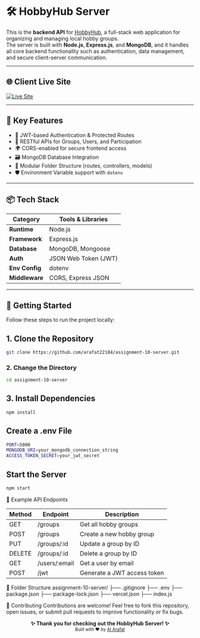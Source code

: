 # 🛠️ HobbyHub Server

This is the **backend API** for [HobbyHub](https://assignment-10-client-715c7.web.app/), a full-stack web application for organizing and managing local hobby groups.  
The server is built with **Node.js**, **Express.js**, and **MongoDB**, and it handles all core backend functionality such as authentication, data management, and secure client-server communication.

---

## 🌐 Client Live Site

[![Live Site](https://img.shields.io/badge/Live_Site-HobbyHub-brightgreen)](https://assignment-10-client-715c7.web.app/)

---

## 🚀 Key Features

- 🔐 JWT-based Authentication & Protected Routes  
- 🧾 RESTful APIs for Groups, Users, and Participation  
- 🌍 CORS-enabled for secure frontend access  
- 🗃️ MongoDB Database Integration  
- 📂 Modular Folder Structure (routes, controllers, models)  
- 🛡️ Environment Variable support with `dotenv`

---

## 📦 Tech Stack

| Category      | Tools & Libraries                          |
| ------------- | ------------------------------------------ |
| **Runtime**   | Node.js                                    |
| **Framework** | Express.js                                 |
| **Database**  | MongoDB, Mongoose                          |
| **Auth**      | JSON Web Token (JWT)                       |
| **Env Config**| dotenv                                     |
| **Middleware**| CORS, Express JSON                         |

---

## 🏁 Getting Started

Follow these steps to run the project locally:

## 1. Clone the Repository

```bash
git clone https://github.com/arafat22184/assignment-10-server.git
```
### 2. Change the Directory
```bash
cd assignment-10-server
```
## 3. Install Dependencies
```bash
npm install
```
##  Create a .env File
```bash
PORT=5000
MONGODB_URI=your_mongodb_connection_string
ACCESS_TOKEN_SECRET=your_jwt_secret
```
## Start the Server
```bash
npm start
```

📌 Example API Endpoints

| Method | Endpoint	     | Description                 |
| ------ | ------------- | --------------------------- |
| GET    | /groups       | Get all hobby groups        |
| POST	 | /groups	     | Create a new hobby group    |
| PUT	   | /groups/:id	 | Update a group by ID        |
| DELETE | /groups/:id	 | Delete a group by ID        |
| GET	   | /users/:email |	Get a user by email        |
| POST	 | /jwt	         | Generate a JWT access token |

📁 Folder Structure
assignment-10-server/
├── .gitignore
├── .env
├── package.json
├── package-lock.json
├── vercel.json
├── index.js

🤝 Contributing
Contributions are welcome!
Feel free to fork this repository, open issues, or submit pull requests to improve functionality or fix bugs.

<p align="center"> <b>✨ Thank you for checking out the HobbyHub Server! ✨</b><br> <sub>Built with ❤️ by <a href="https://github.com/arafat22184">Al Arafat</a></sub> </p>
